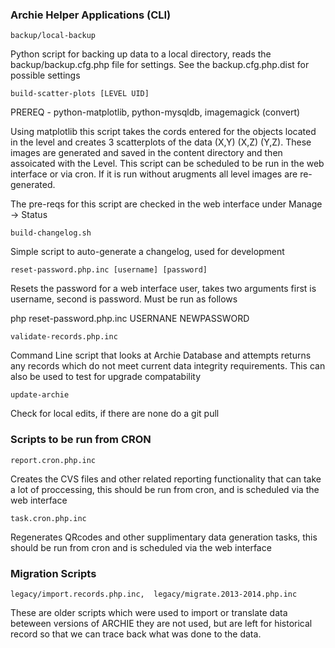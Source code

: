 ### Archie Helper Applications (CLI)

```backup/local-backup```

  Python script for backing up data to a local directory, reads the backup/backup.cfg.php
  file for settings. See the backup.cfg.php.dist for possible settings

```build-scatter-plots [LEVEL UID]```

  PREREQ - python-matplotlib, python-mysqldb, imagemagick (convert)

  Using matplotlib this script takes the cords entered for the objects located in the level and
  creates 3 scatterplots of the data (X,Y) (X,Z) (Y,Z). These images are generated and saved
  in the content directory and then assoicated with the Level. This script can be scheduled
  to be run in the web interface or via cron. If it is run without arugments all level images
  are re-generated.

  The pre-reqs for this script are checked in the web interface under Manage -> Status
 
```build-changelog.sh```

  Simple script to auto-generate a changelog, used for development

```reset-password.php.inc [username] [password]```

  Resets the password for a web interface user, takes two arguments
  first is username, second is password. Must be run as follows

  php reset-password.php.inc USERNANE NEWPASSWORD

```validate-records.php.inc```

  Command Line script that looks at Archie Database and attempts returns any records
  which do not meet current data integrity requirements. This can also be used to
  test for upgrade compatability

```update-archie```

  Check for local edits, if there are none do a git pull
 
### Scripts to be run from CRON

```report.cron.php.inc```

  Creates the CVS files and other related reporting functionality that can take
  a lot of proccessing, this should be run from cron, and is scheduled via the
  web interface

```task.cron.php.inc```

  Regenerates QRcodes and other supplimentary data generation tasks, this 
  should be run from cron and is scheduled via the web interface

### Migration Scripts

```legacy/import.records.php.inc,  legacy/migrate.2013-2014.php.inc```

  These are older scripts which were used to import or translate data beteween
  versions of ARCHIE they are not used, but are left for historical record
  so that we can trace back what was done to the data.

